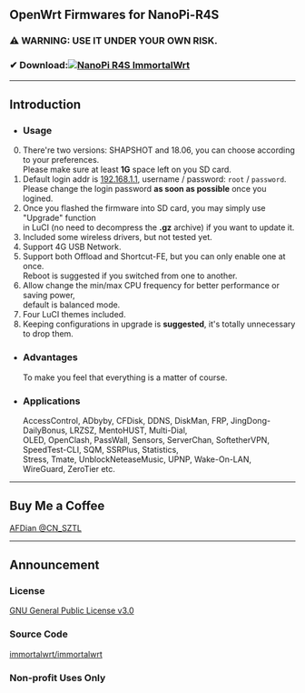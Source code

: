 ## OpenWrt Firmwares for NanoPi-R4S
### ⚠ WARNING: USE IT UNDER YOUR OWN RISK.
### ✔ Download:[![NanoPi R4S ImmortalWrt](https://github.com/Tigerleader/NanoPi-R4S-OC/actions/workflows/immortalwrt-r4s-openwrt.yml/badge.svg)](https://github.com/Tigerleader/NanoPi-R4S-OC/actions/workflows/immortalwrt-r4s-openwrt.yml)
- - -
## Introduction
- ### Usage
0. There're two versions: SHAPSHOT and 18.06, you can choose according to your preferences.<br/>
 Please make sure at least **1G** space left on you SD card.<br/>
1. Default login addr is [192.168.1.1](192.168.1.1), username / password: `root` / `password`.<br/>
 Please change the login password **as soon as possible** once you logined.
2. Once you flashed the firmware into SD card, you may simply use "Upgrade" function<br/>
 in LuCI (no need to decompress the **.gz** archive) if you want to update it.
3. Included some wireless drivers, but not tested yet.
4. Support 4G USB Network.
5. Support both Offload and Shortcut-FE, but you can only enable one at once.<br/>
 Reboot is suggested if you switched from one to another.
6. Allow change the min/max CPU frequency for better performance or saving power,<br/>
 default is balanced mode.
7. Four LuCI themes included.
8. Keeping configurations in upgrade is **suggested**, it's totally unnecessary to drop them.
- ### Advantages
  To make you feel that everything is a matter of course.
- ### Applications
  AccessControl, ADbyby, CFDisk, DDNS, DiskMan, FRP, JingDong-DailyBonus, LRZSZ, MentoHUST, Multi-Dial,<br/>
 OLED, OpenClash, PassWall, Sensors, ServerChan, SoftetherVPN, SpeedTest-CLI, SQM, SSRPlus, Statistics,<br/>
 Stress, Tmate, UnblockNeteaseMusic, UPNP, Wake-On-LAN, WireGuard, ZeroTier etc.
- - -
## Buy Me a Coffee
[AFDian @CN\_SZTL](https://afdian.net/@CN\_SZTL/plan)
- - -
## Announcement
### License
[GNU General Public License v3.0](https://github.com/1715173329/nanopi-r4s-openwrt/blob/master/LICENSE)
### Source Code
[immortalwrt/immortalwrt](https://github.com/immortalwrt/immortalwrt)
### Non-profit Uses Only
